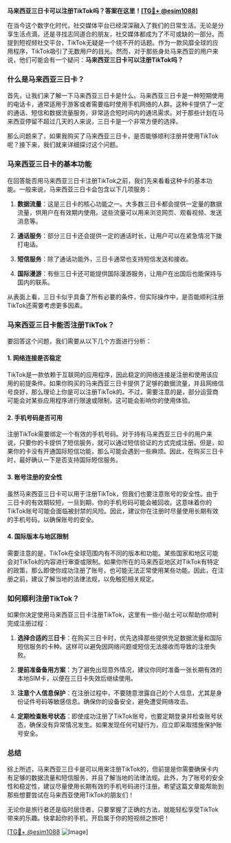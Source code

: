 **马来西亚三日卡可以注册TikTok吗？答案在这里！[[TG💪+ @esim1088](https://t.me/s/esim1088)]**

在当今这个数字化时代，社交媒体平台已经深深融入了我们的日常生活。无论是分享生活点滴，还是寻找志同道合的朋友，社交媒体都成为了不可或缺的一部分。而提到短视频社交平台，TikTok无疑是一个绕不开的话题。作为一款风靡全球的应用程序，TikTok吸引了无数用户的目光。然而，对于那些身处马来西亚的用户来说，他们可能会有一个疑问：**马来西亚三日卡可以注册TikTok吗？**

### **什么是马来西亚三日卡？**

首先，让我们来了解一下马来西亚三日卡是什么。马来西亚三日卡是一种短期使用的电话卡，通常适用于游客或者需要临时使用手机网络的人群。这种卡提供了一定的通话、短信和数据流量服务，非常适合短时间内的通讯需求。对于那些计划在马来西亚停留不超过几天的人来说，三日卡是一个非常方便的选择。

那么问题来了，如果我购买了马来西亚三日卡，是否能够顺利注册并使用TikTok呢？接下来，我们就来详细探讨这个问题。

### **马来西亚三日卡的基本功能**

在回答能否用马来西亚三日卡注册TikTok之前，我们先来看看这种卡的基本功能。一般来说，马来西亚三日卡会包含以下几项服务：

1. **数据流量**：这是三日卡的核心功能之一。大多数三日卡都会提供一定量的数据流量，供用户在有效期内使用。这些流量可以用来浏览网页、观看视频、发送消息等。
   
2. **通话服务**：部分三日卡还会提供一定的通话时长，让用户可以在紧急情况下拨打电话。

3. **短信服务**：除了通话功能外，三日卡通常也支持短信发送和接收。

4. **国际漫游**：有些三日卡还可能提供国际漫游服务，让用户在出国后也能保持与国内的联系。

从表面上看，三日卡似乎具备了所有必要的条件，但实际操作中，是否能顺利注册TikTok还需要考虑更多因素。

### **马来西亚三日卡能否注册TikTok？**

要回答这个问题，我们需要从以下几个方面进行分析：

#### **1. 网络连接是否稳定**

TikTok是一款依赖于互联网的应用程序，因此稳定的网络连接是注册和使用该应用的前提条件。如果你购买的马来西亚三日卡提供了足够的数据流量，并且网络信号良好，那么理论上你是可以注册TikTok的。不过，需要注意的是，部分运营商可能会对某些应用程序进行限速或限制，这可能会影响你的使用体验。

#### **2. 手机号码是否可用**

注册TikTok需要绑定一个有效的手机号码。对于持有马来西亚三日卡的用户来说，只要你的卡提供了短信服务，就可以通过短信验证的方式完成注册。但是，如果你的卡没有开通国际短信功能，那么可能会遇到一些麻烦。因此，在购买三日卡时，最好确认一下是否支持国际短信服务。

#### **3. 账号注册的安全性**

虽然马来西亚三日卡可以用于注册TikTok，但我们也要注意账号的安全性。由于三日卡的有效期较短，一旦到期，你的手机号码可能会被回收。这意味着你的TikTok账号可能会面临被封禁的风险。因此，建议你在注册时尽量使用长期有效的手机号码，以确保账号的安全。

#### **4. 国际版本与地区限制**

需要注意的是，TikTok在全球范围内有不同的版本和功能。某些国家和地区可能会对TikTok的内容进行审查或限制。如果你所在的马来西亚地区对TikTok有特定的政策，那么即使你成功注册了账号，也可能无法正常使用某些功能。因此，在注册之前，建议了解当地的法律法规，以免触犯相关规定。

### **如何顺利注册TikTok？**

如果你决定使用马来西亚三日卡注册TikTok，这里有一些小贴士可以帮助你顺利完成注册过程：

1. **选择合适的三日卡**：在购买三日卡时，优先选择那些提供充足数据流量和国际短信服务的卡种。这样可以避免因网络问题或短信无法接收而导致的注册失败。

2. **提前准备备用方案**：为了避免出现意外情况，建议你同时准备一张长期有效的本地SIM卡，以便在三日卡失效后继续使用。

3. **注意个人信息保护**：在注册过程中，不要随意泄露自己的个人信息，尤其是身份证件号码等敏感信息。确保你的设备安全，避免遭受网络攻击。

4. **定期检查账号状态**：即使成功注册了TikTok账号，也要定期登录并检查账号状态，确保没有异常情况发生。如果发现任何可疑行为，应立即采取措施保护账号安全。

### **总结**

综上所述，马来西亚三日卡是可以用来注册TikTok的，但前提是你需要确保卡内有足够的数据流量和短信服务，并且了解当地的法律法规。此外，为了账号的安全性和稳定性，建议尽量使用长期有效的手机号码进行注册。希望这篇文章能帮助到那些想要尝试在马来西亚使用TikTok的朋友们！

无论你是旅行者还是临时居住者，只要掌握了正确的方法，就能轻松享受TikTok带来的乐趣。快拿起你的手机，开启属于你的短视频之旅吧！

[[TG💪+ @esim1088](https://t.me/s/esim1088) ![Image](https://i.postimg.cc/4NQfJmqS/Snipaste-2025-05-13-00-14-12.png)]